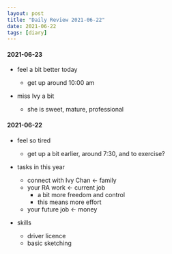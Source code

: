 ```yaml
---
layout: post
title: "Daily Review 2021-06-22"
date: 2021-06-22
tags: [diary]
---
```


#### 2021-06-23  
* feel a bit better today  
    - get up around 10:00 am  

* miss Ivy a bit  
    - she is sweet, mature, professional  

#### 2021-06-22  
* feel so tired  
    - get up a bit earlier, around 7:30, and to exercise?  

* tasks in this year 
    - connect with Ivy Chan <- family    
    - your RA work    <- current job   
        + a bit more freedom and control  
        + this means more effort  
    - your future job <- money 

* skills  
    - driver licence  
    - basic sketching   
